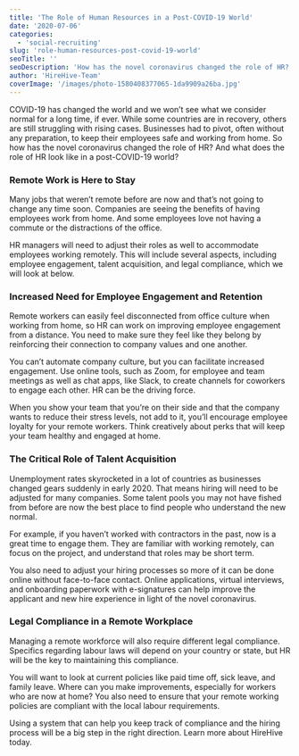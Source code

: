 ```yaml
---
title: 'The Role of Human Resources in a Post-COVID-19 World'
date: '2020-07-06'
categories:
  - 'social-recruiting'
slug: 'role-human-resources-post-covid-19-world'
seoTitle: ''
seoDescription: 'How has the novel coronavirus changed the role of HR? And what does the role of HR look like in a post-COVID-19 world?'
author: 'HireHive-Team'
coverImage: '/images/photo-1580408377065-1da9909a26ba.jpg'
---
```


COVID-19 has changed the world and we won’t see what we consider normal for a long time, if ever. While some countries are in recovery, others are still struggling with rising cases. Businesses had to pivot, often without any preparation, to keep their employees safe and working from home. So how has the novel coronavirus changed the role of HR? And what does the role of HR look like in a post-COVID-19 world?

### **Remote Work is Here to Stay**

Many jobs that weren’t remote before are now and that’s not going to change any time soon. Companies are seeing the benefits of having employees work from home. And some employees love not having a commute or the distractions of the office.

HR managers will need to adjust their roles as well to accommodate employees working remotely. This will include several aspects, including employee engagement, talent acquisition, and legal compliance, which we will look at below.

### **Increased Need for Employee Engagement and Retention**

Remote workers can easily feel disconnected from office culture when working from home, so HR can work on improving employee engagement from a distance. You need to make sure they feel like they belong by reinforcing their connection to company values and one another.

You can’t automate company culture, but you can facilitate increased engagement. Use online tools, such as Zoom, for employee and team meetings as well as chat apps, like Slack, to create channels for coworkers to engage each other. HR can be the driving force.

When you show your team that you’re on their side and that the company wants to reduce their stress levels, not add to it, you’ll encourage employee loyalty for your remote workers. Think creatively about perks that will keep your team healthy and engaged at home.

### **The Critical Role of Talent Acquisition**

Unemployment rates skyrocketed in a lot of countries as businesses changed gears suddenly in early 2020. That means hiring will need to be adjusted for many companies. Some talent pools you may not have fished from before are now the best place to find people who understand the new normal.

For example, if you haven’t worked with contractors in the past, now is a great time to engage them. They are familiar with working remotely, can focus on the project, and understand that roles may be short term.

You also need to adjust your hiring processes so more of it can be done online without face-to-face contact. Online applications, virtual interviews, and onboarding paperwork with e-signatures can help improve the applicant and new hire experience in light of the novel coronavirus.

### **Legal Compliance in a Remote Workplace**

Managing a remote workforce will also require different legal compliance. Specifics regarding labour laws will depend on your country or state, but HR will be the key to maintaining this compliance.

You will want to look at current policies like paid time off, sick leave, and family leave. Where can you make improvements, especially for workers who are now at home? You also need to ensure that your remote working policies are compliant with the local labour requirements.

Using a system that can help you keep track of compliance and the hiring process will be a big step in the right direction. Learn more about HireHive today.
